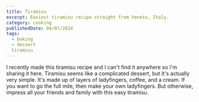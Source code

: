 ```yaml
---
title: Tiramisu
excerpt: Easiest tiramisu recipe straight from Veneto, Italy.
category: cooking
publishedDate: 04/07/2024
tags:
  - baking
  - dessert
  tiramisu
---
```


I recently made this tiramisu recipe and I can't find it anywhere so I'm sharing it here. Tiramisu seems like a complicated dessert, but it's actually very simple. It's made up of layers of ladyfingers, coffee, and a cream. If you want to go the full mile, then make your own ladyfingers. But otherwise, impress all your friends and family with this easy tiramisu.

